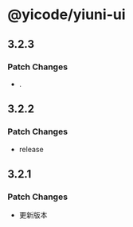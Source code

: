 # @yicode/yiuni-ui

## 3.2.3

### Patch Changes

-   .

## 3.2.2

### Patch Changes

-   release

## 3.2.1

### Patch Changes

-   更新版本

